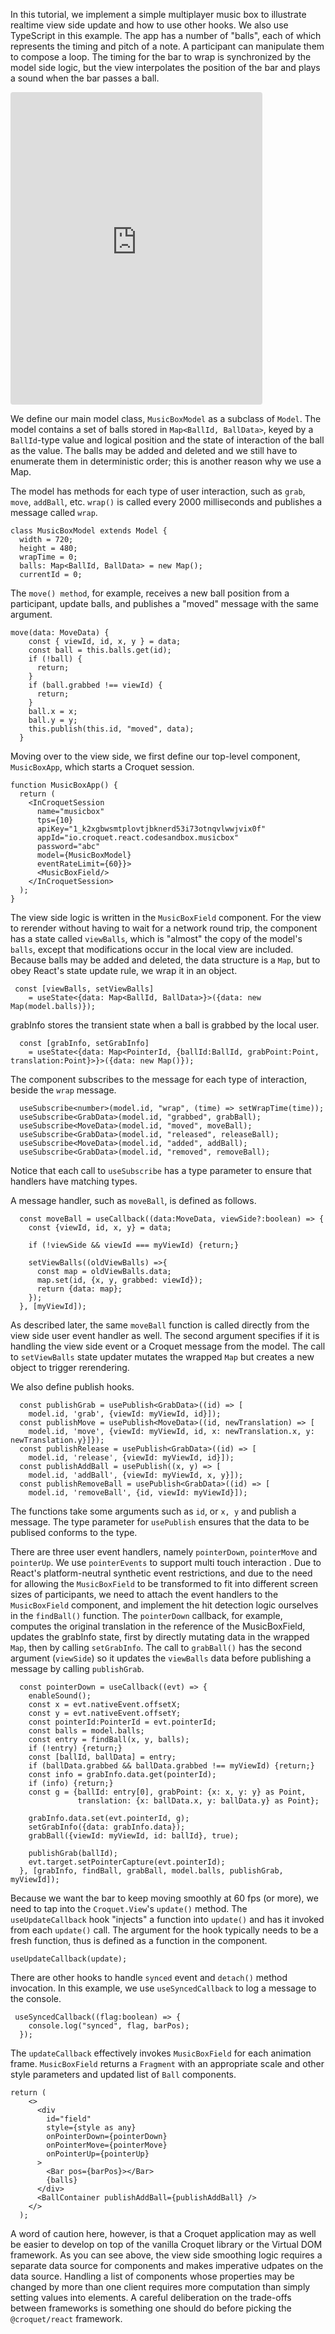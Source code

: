 In this tutorial, we implement a simple multiplayer music box to illustrate realtime view side update and how to use other hooks. We also use TypeScript in this example. The app has a number of "balls", each of which represents the timing and pitch of a note. A participant can manipulate them to compose a loop. The timing for the bar to wrap is synchronized by the model side logic, but the view interpolates the position of the bar and plays a sound when the bar passes a ball.

<iframe src="https://codesandbox.io/embed/purple-silence-ikqiv?fontsize=14&hidenavigation=1&theme=dark"
     style="width:80%; height:500px; border:0; border-radius: 4px; overflow:hidden;"
     title="purple-silence-ikqiv"
     allow="accelerometer; ambient-light-sensor; camera; encrypted-media; geolocation; gyroscope; hid; microphone; midi; payment; usb; vr; xr-spatial-tracking"
     sandbox="allow-forms allow-modals allow-popups allow-presentation allow-same-origin allow-scripts"
   ></iframe>

We define our main model class, `MusicBoxModel` as a subclass of `Model`. The model contains a set of balls stored in `Map<BallId, BallData>`, keyed by a `BallId`-type value and logical position and the state of interaction of the ball as the value. The balls may be added and deleted and we still have to enumerate them in deterministic order; this is another reason why we use a Map.

The model has methods for each type of user interaction, such as `grab`, `move`, `addBall`, etc.  `wrap()` is called every 2000 milliseconds and publishes a message called `wrap`.

```
class MusicBoxModel extends Model {
  width = 720;
  height = 480;
  wrapTime = 0;
  balls: Map<BallId, BallData> = new Map();
  currentId = 0;
```

The `move() method`, for example, receives a new ball position from a participant, update balls, and publishes a "moved" message with the same argument.

```
move(data: MoveData) {
    const { viewId, id, x, y } = data;
    const ball = this.balls.get(id);
    if (!ball) {
      return;
    }
    if (ball.grabbed !== viewId) {
      return;
    }
    ball.x = x;
    ball.y = y;
    this.publish(this.id, "moved", data);
  }
```

Moving over to the view side, we first define our top-level component, `MusicBoxApp`, which starts a Croquet session.

```
function MusicBoxApp() {
  return (
    <InCroquetSession
      name="musicbox"
      tps={10}
      apiKey="1_k2xgbwsmtplovtjbknerd53i73otnqvlwwjvix0f"
      appId="io.croquet.react.codesandbox.musicbox"
      password="abc"
      model={MusicBoxModel}
      eventRateLimit={60}}>
      <MusicBoxField/>
    </InCroquetSession>
  );
}
```

The view side logic is written in the `MusicBoxField` component. For the view to rerender without having to wait for a network round trip, the component has a state called `viewBalls`, which is "almost" the copy of the model's `balls`, except that modifications occur in the local view are included. Because balls may be added and deleted, the data structure is a `Map`, but to obey React's state update rule, we wrap it in an object.

```
 const [viewBalls, setViewBalls]
    = useState<{data: Map<BallId, BallData>}>({data: new Map(model.balls)});
```

grabInfo stores the transient state when a ball is grabbed by the local user.

```
  const [grabInfo, setGrabInfo]
    = useState<{data: Map<PointerId, {ballId:BallId, grabPoint:Point, translation:Point}>}>({data: new Map()});
```

The component subscribes to the message for each type of interaction, beside the `wrap` message.

```
  useSubscribe<number>(model.id, "wrap", (time) => setWrapTime(time));
  useSubscribe<GrabData>(model.id, "grabbed", grabBall);
  useSubscribe<MoveData>(model.id, "moved", moveBall);
  useSubscribe<GrabData>(model.id, "released", releaseBall);
  useSubscribe<MoveData>(model.id, "added", addBall);
  useSubscribe<GrabData>(model.id, "removed", removeBall);
```

Notice that each call to `useSubscribe` has a type parameter to ensure that handlers have matching types.

A message handler, such as `moveBall`, is defined as follows.
```
  const moveBall = useCallback((data:MoveData, viewSide?:boolean) => {
    const {viewId, id, x, y} = data;

    if (!viewSide && viewId === myViewId) {return;}

    setViewBalls((oldViewBalls) =>{
      const map = oldViewBalls.data;
      map.set(id, {x, y, grabbed: viewId});
      return {data: map};
    });
  }, [myViewId]);
```

As described later, the same `moveBall` function is called directly from the view side user event handler as well. The second argument specifies if it is handling the view side event or a Croquet message from the model. The call to `setViewBalls` state updater mutates the wrapped `Map` but creates a new object to trigger rerendering.

We also define publish hooks.

```
  const publishGrab = usePublish<GrabData>((id) => [
    model.id, 'grab', {viewId: myViewId, id}]);
  const publishMove = usePublish<MoveData>((id, newTranslation) => [
    model.id, 'move', {viewId: myViewId, id, x: newTranslation.x, y: newTranslation.y}]});
  const publishRelease = usePublish<GrabData>((id) => [
    model.id, 'release', {viewId: myViewId, id}]);
  const publishAddBall = usePublish((x, y) => [
    model.id, 'addBall', {viewId: myViewId, x, y}]);
  const publishRemoveBall = usePublish<GrabData>((id) => [
    model.id, 'removeBall', {id, viewId: myViewId}]);
```

The functions take some arguments such as `id`, or `x, y` and publish a message. The type parameter for `usePublish` ensures that the data to be publised conforms to the type. 

There are three user event handlers, namely `pointerDown`, `pointerMove` and `pointerUp`. We use `pointerEvents` to support multi touch interaction . Due to React's platform-neutral synthetic event restrictions, and due to the need for allowing the `MusicBoxField` to be transformed to fit into different screen sizes of participants, we need to attach the event handlers to the `MusicBoxField` component, and implement the hit detection logic ourselves in the `findBall()` function. The `pointerDown` callback, for example, computes the original translation in the reference of the MusicBoxField, updates the grabInfo state, first by directly mutating data in the wrapped `Map`, then by calling `setGrabInfo`. The call to `grabBall()` has the second argument (`viewSide`) so it updates the `viewBalls` data before publishing a message by calling `publishGrab`.

```
  const pointerDown = useCallback((evt) => {
    enableSound();
    const x = evt.nativeEvent.offsetX;
    const y = evt.nativeEvent.offsetY;
    const pointerId:PointerId = evt.pointerId;
    const balls = model.balls;
    const entry = findBall(x, y, balls);
    if (!entry) {return;}
    const [ballId, ballData] = entry;
    if (ballData.grabbed && ballData.grabbed !== myViewId) {return;}
    const info = grabInfo.data.get(pointerId);
    if (info) {return;}
    const g = {ballId: entry[0], grabPoint: {x: x, y: y} as Point,
               translation: {x: ballData.x, y: ballData.y} as Point};

    grabInfo.data.set(evt.pointerId, g);
    setGrabInfo({data: grabInfo.data});
    grabBall({viewId: myViewId, id: ballId}, true);

    publishGrab(ballId);
    evt.target.setPointerCapture(evt.pointerId);
  }, [grabInfo, findBall, grabBall, model.balls, publishGrab, myViewId]);
```

Because we want the bar to keep moving smoothly at 60 fps (or more), we need to tap into the `Croquet.View`'s `update()` method. The `useUpdateCallback` hook "injects" a function into `update()` and has it invoked from each `update()` call. The argument for the hook typically needs to be a fresh function, thus is defined as a function in the component.

```
useUpdateCallback(update);
```

There are other hooks to handle `synced` event and `detach()` method invocation. In this example, we use `useSyncedCallback` to log a message to the console.

```
 useSyncedCallback((flag:boolean) => {
    console.log("synced", flag, barPos);
  });
```

The `updateCallback` effectively invokes `MusicBoxField` for each animation frame. `MusicBoxField` returns a `Fragment` with an appropriate scale and other style parameters and updated list of `Ball` components.

```
return (
    <>
      <div
        id="field"
        style={style as any}
        onPointerDown={pointerDown}
        onPointerMove={pointerMove}
        onPointerUp={pointerUp}
      >
        <Bar pos={barPos}></Bar>
        {balls}
      </div>
      <BallContainer publishAddBall={publishAddBall} />
    </>
  );
```

A word of caution here, however, is that a Croquet application may as well be easier to develop on top of the vanilla Croquet library or the Virtual DOM framework. As you can see above, the view side smoothing logic requires a separate data source for components and makes imperative udpates on the data source. Handling a list of components whose properties may be changed by more than one client requires more computation than simply setting values into elements. A careful deliberation on the trade-offs between frameworks is something one should do before picking the `@croquet/react` framework.